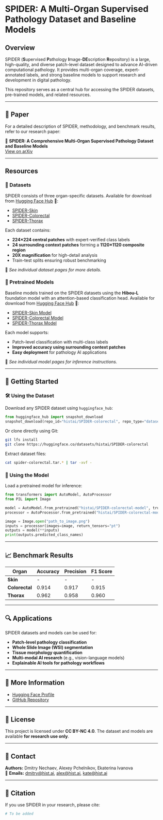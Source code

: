 # SPIDER: A Multi-Organ Supervised Pathology Dataset and Baseline Models

## Overview
SPIDER (**S**upervised **P**athology **I**mage-**DE**scription **R**epository) is a large, high-quality, and diverse patch-level dataset designed to advance AI-driven computational pathology. It provides multi-organ coverage, expert-annotated labels, and strong baseline models to support research and development in digital pathology.

This repository serves as a central hub for accessing the SPIDER datasets, pre-trained models, and related resources.

---

## 📄 Paper
For a detailed description of SPIDER, methodology, and benchmark results, refer to our research paper:

📄 **SPIDER: A Comprehensive Multi-Organ Supervised Pathology Dataset and Baseline Models**  
[View on arXiv](https://arxiv.org/)

---

## Resources

### 📂 Datasets
SPIDER consists of three organ-specific datasets. Available for download from [Hugging Face Hub](https://huggingface.co/histai) 🤗:
- [SPIDER-Skin](https://huggingface.co/datasets/histai/SPIDER-skin)
- [SPIDER-Colorectal](https://huggingface.co/datasets/histai/SPIDER-colorectal)
- [SPIDER-Thorax](https://huggingface.co/datasets/histai/SPIDER-thorax)

Each dataset contains:
- **224×224 central patches** with expert-verified class labels
- **24 surrounding context patches** forming a **1120×1120 composite region**
- **20X magnification** for high-detail analysis
- Train-test splits ensuring robust benchmarking

📌 *See individual dataset pages for more details.*

### 🤖 Pretrained Models
Baseline models trained on the SPIDER datasets using the **Hibou-L** foundation model with an attention-based classification head. Available for download from [Hugging Face Hub](https://huggingface.co/histai) 🤗:
- [SPIDER-Skin Model](https://huggingface.co/histai/SPIDER-skin-model)
- [SPIDER-Colorectal Model](https://huggingface.co/histai/SPIDER-colorectal-model)
- [SPIDER-Thorax Model](https://huggingface.co/histai/SPIDER-thorax-model)

Each model supports:
- Patch-level classification with multi-class labels
- **Improved accuracy using surrounding context patches**
- **Easy deployment** for pathology AI applications

📌 *See individual model pages for inference instructions.*

---

## 🔧 Getting Started
### 🛠 Using the Dataset
Download any SPIDER dataset using `huggingface_hub`:
```python
from huggingface_hub import snapshot_download
snapshot_download(repo_id="histai/SPIDER-colorectal", repo_type="dataset", local_dir="./spider_colorectal")
```
Or clone directly using Git:
```bash
git lfs install
git clone https://huggingface.co/datasets/histai/SPIDER-colorectal
```
Extract dataset files:
```bash
cat spider-colorectal.tar.* | tar -xvf -
```

### 🤖 Using the Model
Load a pretrained model for inference:
```python
from transformers import AutoModel, AutoProcessor
from PIL import Image

model = AutoModel.from_pretrained("histai/SPIDER-colorectal-model", trust_remote_code=True)
processor = AutoProcessor.from_pretrained("histai/SPIDER-colorectal-model", trust_remote_code=True)

image = Image.open("path_to_image.png")
inputs = processor(images=image, return_tensors="pt")
outputs = model(**inputs)
print(outputs.predicted_class_names)
```

---

## 📈 Benchmark Results
| Organ        | Accuracy | Precision | F1 Score |
|-------------|----------|------------|----------|
| **Skin**      | -        | -          | -        |
| **Colorectal** | 0.914    | 0.917      | 0.915    |
| **Thorax**    | 0.962    | 0.958      | 0.960    |

---

## 🔍 Applications
SPIDER datasets and models can be used for:
- **Patch-level pathology classification**
- **Whole Slide Image (WSI) segmentation**
- **Tissue morphology quantification**
- **Multi-modal AI research** (e.g., vision-language models)
- **Explainable AI tools for pathology workflows**

---

## 🔗 More Information
- [Hugging Face Profile](https://huggingface.co/histai)
- [GitHub Repository](https://github.com/HistAI/SPIDER)

---

## 📜 License
This project is licensed under **CC BY-NC 4.0**. The dataset and models are available **for research use only**.

---

## 📧 Contact
**Authors:** Dmitry Nechaev, Alexey Pchelnikov, Ekaterina Ivanova  
📩 **Emails:** dmitry@hist.ai, alex@hist.ai, kate@hist.ai

---

## 📖 Citation
If you use SPIDER in your research, please cite:
```bibtex
# To be added
```
